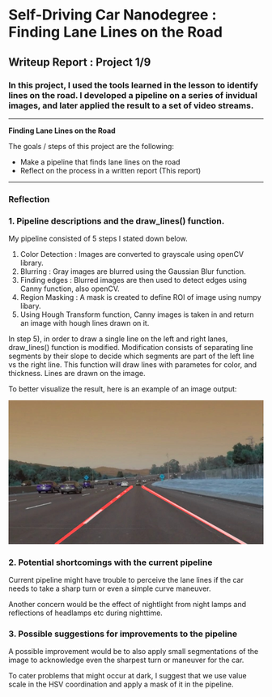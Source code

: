 # **Self-Driving Car Nanodegree : Finding Lane Lines on the Road** 

## Writeup Report : Project 1/9

### In this project, I used the tools learned in the lesson to identify lines on the road. I developed a pipeline on a series of invidual images, and later applied the result to a set of video streams. 

---

**Finding Lane Lines on the Road**

The goals / steps of this project are the following:
* Make a pipeline that finds lane lines on the road
* Reflect on the process in a written report (This report)


[//]: # (Image References)

[image1]: ./examples/grayscale.jpg "Grayscale"

---

### Reflection

### 1. Pipeline descriptions and the draw_lines() function.

My pipeline consisted of 5 steps I stated down below.

1) Color Detection : Images are converted to grayscale using openCV library.
2) Blurring : Gray images are blurred using the Gaussian Blur function.
3) Finding edges : Blurred images are then used to detect edges using Canny function, also openCV.
4) Region Masking : A mask is created to define ROI of image using numpy libary. 
5) Using Hough Transform function, Canny images is taken in and return an image with hough lines drawn on it. 

In step 5), in order to draw a single line on the left and right lanes, draw_lines() function is modified.
Modification consists of separating line segments by their slope to decide which segments are part of the
left line vs the right line. This function will draw lines with parametes for color, and thickness. Lines are drawn on the image. 


To better visualize the result, here is an example of an image output: 

![output](test_images_output/solidWhiteCurve.jpg)


### 2.  Potential shortcomings with the current pipeline


 Current pipeline might have trouble to perceive the lane lines if the car needs to take a sharp turn
 or even a simple curve maneuver.
 
 Another concern would be the effect of nightlight from night lamps and reflections of headlamps etc
 during nighttime.


### 3.  Possible suggestions for improvements to the pipeline

 A possible improvement would be to also apply small segmentations of the image to acknowledge even the
 sharpest turn or maneuver for the car.
 
 To cater problems that might occur at dark, I suggest that we use value scale in the HSV coordination
 and apply a mask of it in the pipeline.
